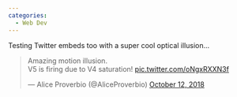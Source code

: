 ```yaml
---
categories:
  - Web Dev
---
```

Testing Twitter embeds too with a super cool optical illusion...

<blockquote class="twitter-tweet" data-lang="en"><p lang="en" dir="ltr">Amazing motion illusion. <br>V5 is firing due to V4 saturation! <a href="https://t.co/oNgxRXXN3f">pic.twitter.com/oNgxRXXN3f</a></p>&mdash; Alice Proverbio (@AliceProverbio) <a href="https://twitter.com/AliceProverbio/status/1050672406543486977?ref_src=twsrc%5Etfw">October 12, 2018</a></blockquote>
<script async src="https://platform.twitter.com/widgets.js" charset="utf-8"></script>
